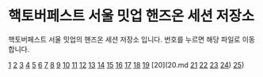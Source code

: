 # 핵토버페스트 서울 밋업 핸즈온 세션 저장소
핵토버페스트 서울 밋업의 핸즈온 세션 저장소 입니다.
번호를 누르면 해당 파일로 이동합니다.

[1](1.md)
[2](2.md)
[3](3.md)
[4](4.md)
[5](5.md)
[6](6.md)
[7](7.md)
[8](8.md)
[9](9.md)
[10](10.md)
[11](11.md)
[12](12.md)
[13](13.md)
[14](14.md)
[15](15.md)
[16](16.md)
[17](17.md)
[18](18.md)
[19](19.md)
[20](20.md
[21](21.md)
[22](22.md)
[23](23.md)
[24](24.md))
[25](25.md))